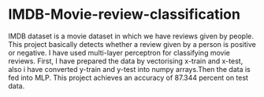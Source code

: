 # IMDB-Movie-review-classification
IMDB dataset is a movie dataset in which we have reviews given by people. This project basically detects whether a review given by a person is positive or negative.
I have used multi-layer perceptron for classifying movie reviews. First, I have prepared the data by vectorising x-train and x-test, also i have converted y-train and y-test into numpy arrays.Then the data is fed into MLP.
This project achieves an accuracy of 87.344 percent on test data.
